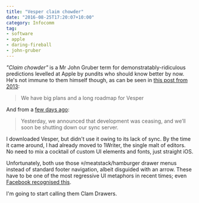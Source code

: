 ```yaml
---
title: "Vesper claim chowder"
date: "2016-08-25T17:20:07+10:00"
category: Infocomm
tag:
- software
- apple
- daring-fireball
- john-gruber
---
```

*"Claim chowder"* is a Mr John Gruber term for demonstratably-ridiculous predictions levelled at Apple by pundits who should know better by now. He's not immune to them himself though, as can be seen in [this post from 2013]\:

> We have big plans and a long roadmap for Vesper

And from a [few days ago]\:

> Yesterday, we announced that development was ceasing, and we’ll soon be shutting down our sync server. 

I downloaded Vesper, but didn't use it owing to its lack of sync. By the time it came around, I had already moved to 1Writer, the single malt of editors. No need to mix a cocktail of custom UI elements and fonts, just straight iOS.

Unfortunately, both use those ≡/meatstack/hamburger drawer menus instead of standard footer navigation, albeit disguided with an arrow. These have to be one of the most regressive UI metaphors in recent times; even [Facebook recognised this]. 

I'm going to start calling them Clam Drawers.

[this post from 2013]: http://daringfireball.net/2013/09/vesper_whats_new_whats_next
[few days ago]: http://daringfireball.net/2016/08/vesper_adieu
[Facebook recognised this]: https://techcrunch.com/2013/09/18/facebooks-new-mobile-test-framework-births-bottom-tab-bar-navigation-redesign-for-ios-5-6-7/

